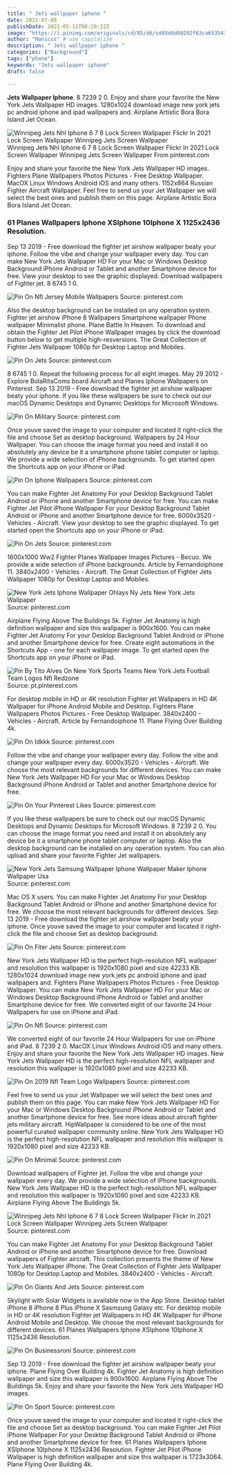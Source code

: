 ```yaml
---
title: " Jets wallpaper iphone "
date: 2021-07-08
publishDate: 2021-05-11T08:28:22Z
image: "https://i.pinimg.com/originals/cd/85/d6/cd85d6d00202f63ca65354303d385649.png"
author: "Manicus" # use capitalize
description: " Jets wallpaper iphone "
categories: ["Background"]
tags: ["phone"]
keywords: "Jets wallpaper iphone"
draft: false

---
```



**Jets Wallpaper Iphone**. 8 7239 2 0. Enjoy and share your favorite the New York Jets Wallpaper HD images. 1280x1024 download image new york jets pc android iphone and ipad wallpapers and. Airplane Artistic Bora Bora Island Jet Ocean.

![Winnipeg Jets Nhl Iphone 6 7 8 Lock Screen Wallpaper Flickr In 2021 Lock Screen Wallpaper Winnipeg Jets Screen Wallpaper](https://i.pinimg.com/474x/5e/c5/3f/5ec53f257dfe48297e62d4025357891a.jpg "Winnipeg Jets Nhl Iphone 6 7 8 Lock Screen Wallpaper Flickr In 2021 Lock Screen Wallpaper Winnipeg Jets Screen Wallpaper")
Winnipeg Jets Nhl Iphone 6 7 8 Lock Screen Wallpaper Flickr In 2021 Lock Screen Wallpaper Winnipeg Jets Screen Wallpaper From pinterest.com


Enjoy and share your favorite the New York Jets Wallpaper HD images. Fighters Plane Wallpapers Photos Pictures - Free Desktop Wallpaper. MacOX Linux Windows Android iOS and many others. 1152x864 Russian Fighter Aircraft Wallpaper. Feel free to send us your Jet Wallpaper we will select the best ones and publish them on this page. Airplane Artistic Bora Bora Island Jet Ocean.

### 61 Planes Wallpapers Iphone XSIphone 10Iphone X 1125x2436 Resolution.

Sep 13 2019 - Free download the fighter jet airshow wallpaper beaty your iphone. Follow the vibe and change your wallpaper every day. You can make New York Jets Wallpaper HD For your Mac or Windows Desktop Background iPhone Android or Tablet and another Smartphone device for free. View your desktop to see the graphic displayed. Download wallpapers of Fighter jet. 8 6745 1 0.


![Pin On Nfl Jersey Mobile Wallpapers](https://i.pinimg.com/736x/08/ec/aa/08ecaacbd65a10215e1a2360ccff4f21.jpg "Pin On Nfl Jersey Mobile Wallpapers")
Source: pinterest.com

Also the desktop background can be installed on any operation system. Fighter jet airshow iPhone 8 Wallpapers Smartphone wallpaper Phone wallpaper Minimalist phone. Plane Battle In Heaven. To download and obtain the Fighter Jet Pilot iPhone Wallpaper images by click the download button below to get multiple high-resversions. The Great Collection of Fighter Jets Wallpaper 1080p for Desktop Laptop and Mobiles.

![Pin On Jets](https://i.pinimg.com/originals/90/d9/14/90d914a2a2a9b6e373db4c6335247331.jpg "Pin On Jets")
Source: pinterest.com

8 6745 1 0. Repeat the following process for all eight images. May 29 2012 - Explore BolaRitaComs board Aircraft and Planes Iphone Wallpapers on Pinterest. Sep 13 2019 - Free download the fighter jet airshow wallpaper beaty your iphone. If you like these wallpapers be sure to check out our macOS Dynamic Desktops and Dynamic Desktops for Microsoft Windows.

![Pin On Military](https://i.pinimg.com/originals/02/d5/5a/02d55ae5c37d0aba951a587af1b9aa9b.jpg "Pin On Military")
Source: pinterest.com

Once youve saved the image to your computer and located it right-click the file and choose Set as desktop background. Wallpapers by 24 Hour Wallpaper. You can choose the image format you need and install it on absolutely any device be it a smartphone phone tablet computer or laptop. We provide a wide selection of iPhone backgrounds. To get started open the Shortcuts app on your iPhone or iPad.

![Pin On Iphone Wallpapers](https://i.pinimg.com/originals/70/ff/45/70ff4571b59ad7125f5943930921aa3b.jpg "Pin On Iphone Wallpapers")
Source: pinterest.com

You can make Fighter Jet Anatomy For your Desktop Background Tablet Android or iPhone and another Smartphone device for free. You can make Fighter Jet Pilot iPhone Wallpaper For your Desktop Background Tablet Android or iPhone and another Smartphone device for free. 6000x3520 - Vehicles - Aircraft. View your desktop to see the graphic displayed. To get started open the Shortcuts app on your iPhone or iPad.

![Pin On Jets](https://i.pinimg.com/originals/0f/70/71/0f7071963999d96bd8e6884766afeef7.jpg "Pin On Jets")
Source: pinterest.com

1600x1000 Ww2 Fighter Planes Wallpaper Images Pictures - Becuo. We provide a wide selection of iPhone backgrounds. Article by Fernandoiphone 11. 3840x2400 - Vehicles - Aircraft. The Great Collection of Fighter Jets Wallpaper 1080p for Desktop Laptop and Mobiles.

![New York Jets Iphone Wallpaper Ohlays Ny Jets New York Jets Wallpaper](https://i.pinimg.com/originals/92/ba/a8/92baa80cc1b2ce3904bbdb71fb4f54d4.jpg "New York Jets Iphone Wallpaper Ohlays Ny Jets New York Jets Wallpaper")
Source: pinterest.com

Airplane Flying Above The Buildings 5k. Fighter Jet Anatomy is high definition wallpaper and size this wallpaper is 900x1600. You can make Fighter Jet Anatomy For your Desktop Background Tablet Android or iPhone and another Smartphone device for free. Create eight automations in the Shortcuts App - one for each wallpaper image. To get started open the Shortcuts app on your iPhone or iPad.

![Pin By Tito Alves On New York Sports Teams New York Jets Football Team Logos Nfl Redzone](https://i.pinimg.com/originals/86/5b/f3/865bf30df5957e306b5deb96dc61dab4.jpg "Pin By Tito Alves On New York Sports Teams New York Jets Football Team Logos Nfl Redzone")
Source: pt.pinterest.com

For desktop mobile in HD or 4K resolution Fighter jet Wallpapers in HD 4K Wallpaper for iPhone Android Mobile and Desktop. Fighters Plane Wallpapers Photos Pictures - Free Desktop Wallpaper. 3840x2400 - Vehicles - Aircraft. Article by Fernandoiphone 11. Plane Flying Over Building 4k.

![Pin On Idkkk](https://i.pinimg.com/originals/d9/40/c9/d940c9576a5b6211b4fa246f9a3f5f26.jpg "Pin On Idkkk")
Source: pinterest.com

Follow the vibe and change your wallpaper every day. Follow the vibe and change your wallpaper every day. 6000x3520 - Vehicles - Aircraft. We choose the most relevant backgrounds for different devices. You can make New York Jets Wallpaper HD For your Mac or Windows Desktop Background iPhone Android or Tablet and another Smartphone device for free.

![Pin On Your Pinterest Likes](https://i.pinimg.com/originals/00/ab/e1/00abe189b2fceb99a6260799383503a6.jpg "Pin On Your Pinterest Likes")
Source: pinterest.com

If you like these wallpapers be sure to check out our macOS Dynamic Desktops and Dynamic Desktops for Microsoft Windows. 8 7239 2 0. You can choose the image format you need and install it on absolutely any device be it a smartphone phone tablet computer or laptop. Also the desktop background can be installed on any operation system. You can also upload and share your favorite Fighter Jet wallpapers.

![New York Jets Samsung Wallpaper Iphone Wallpaper Maker Iphone Wallpaper Usa](https://i.pinimg.com/170x/d9/18/68/d918687ce19092c290c15a81b8069baf.jpg "New York Jets Samsung Wallpaper Iphone Wallpaper Maker Iphone Wallpaper Usa")
Source: pinterest.com

Mac OS X users. You can make Fighter Jet Anatomy For your Desktop Background Tablet Android or iPhone and another Smartphone device for free. We choose the most relevant backgrounds for different devices. Sep 13 2019 - Free download the fighter jet airshow wallpaper beaty your iphone. Once youve saved the image to your computer and located it right-click the file and choose Set as desktop background.

![Pin On Fiter Jets](https://i.pinimg.com/474x/c3/10/62/c310625333f214fe23abd6d96ec32a03.jpg "Pin On Fiter Jets")
Source: pinterest.com

New York Jets Wallpaper HD is the perfect high-resolution NFL wallpaper and resolution this wallpaper is 1920x1080 pixel and size 42233 KB. 1280x1024 download image new york jets pc android iphone and ipad wallpapers and. Fighters Plane Wallpapers Photos Pictures - Free Desktop Wallpaper. You can make New York Jets Wallpaper HD For your Mac or Windows Desktop Background iPhone Android or Tablet and another Smartphone device for free. We converted eight of our favorite 24 Hour Wallpapers for use on iPhone and iPad.

![Pin On Nfl](https://i.pinimg.com/originals/ef/33/0e/ef330ee2a1f44a5d0b92a8ebb399d904.jpg "Pin On Nfl")
Source: pinterest.com

We converted eight of our favorite 24 Hour Wallpapers for use on iPhone and iPad. 8 7239 2 0. MacOX Linux Windows Android iOS and many others. Enjoy and share your favorite the New York Jets Wallpaper HD images. New York Jets Wallpaper HD is the perfect high-resolution NFL wallpaper and resolution this wallpaper is 1920x1080 pixel and size 42233 KB.

![Pin On 2019 Nfl Team Logo Wallpapers](https://i.pinimg.com/originals/78/e9/5e/78e95e011a8049504460abc65e01eb16.png "Pin On 2019 Nfl Team Logo Wallpapers")
Source: pinterest.com

Feel free to send us your Jet Wallpaper we will select the best ones and publish them on this page. You can make New York Jets Wallpaper HD For your Mac or Windows Desktop Background iPhone Android or Tablet and another Smartphone device for free. See more ideas about aircraft fighter jets military aircraft. HipWallpaper is considered to be one of the most powerful curated wallpaper community online. New York Jets Wallpaper HD is the perfect high-resolution NFL wallpaper and resolution this wallpaper is 1920x1080 pixel and size 42233 KB.

![Pin On Minimal](https://i.pinimg.com/736x/57/3b/9b/573b9b73c22586c8f4b651e38c244635.jpg "Pin On Minimal")
Source: pinterest.com

Download wallpapers of Fighter jet. Follow the vibe and change your wallpaper every day. We provide a wide selection of iPhone backgrounds. New York Jets Wallpaper HD is the perfect high-resolution NFL wallpaper and resolution this wallpaper is 1920x1080 pixel and size 42233 KB. Airplane Flying Above The Buildings 5k.

![Winnipeg Jets Nhl Iphone 6 7 8 Lock Screen Wallpaper Flickr In 2021 Lock Screen Wallpaper Winnipeg Jets Screen Wallpaper](https://i.pinimg.com/474x/5e/c5/3f/5ec53f257dfe48297e62d4025357891a.jpg "Winnipeg Jets Nhl Iphone 6 7 8 Lock Screen Wallpaper Flickr In 2021 Lock Screen Wallpaper Winnipeg Jets Screen Wallpaper")
Source: pinterest.com

You can make Fighter Jet Anatomy For your Desktop Background Tablet Android or iPhone and another Smartphone device for free. Download wallpapers of Fighter aircraft. This collection presents the theme of New York Jets Wallpaper iPhone. The Great Collection of Fighter Jets Wallpaper 1080p for Desktop Laptop and Mobiles. 3840x2400 - Vehicles - Aircraft.

![Pin On Giants And Jets](https://i.pinimg.com/originals/ca/69/ff/ca69ff6ae84f59c9f0c6c10ff9fe23a4.jpg "Pin On Giants And Jets")
Source: pinterest.com

Skylight with Solar Widgets is available now in the App Store. Desktop tablet iPhone 8 iPhone 8 Plus iPhone X Sasmsung Galaxy etc. For desktop mobile in HD or 4K resolution Fighter jet Wallpapers in HD 4K Wallpaper for iPhone Android Mobile and Desktop. We choose the most relevant backgrounds for different devices. 61 Planes Wallpapers Iphone XSIphone 10Iphone X 1125x2436 Resolution.

![Pin On Businessroni](https://i.pinimg.com/474x/33/95/d9/3395d9809e269ac3f9eddacbebbe66bc.jpg "Pin On Businessroni")
Source: pinterest.com

Sep 13 2019 - Free download the fighter jet airshow wallpaper beaty your iphone. Plane Flying Over Building 4k. Fighter Jet Anatomy is high definition wallpaper and size this wallpaper is 900x1600. Airplane Flying Above The Buildings 5k. Enjoy and share your favorite the New York Jets Wallpaper HD images.

![Pin On Sport](https://i.pinimg.com/originals/cd/85/d6/cd85d6d00202f63ca65354303d385649.png "Pin On Sport")
Source: pinterest.com

Once youve saved the image to your computer and located it right-click the file and choose Set as desktop background. You can make Fighter Jet Pilot iPhone Wallpaper For your Desktop Background Tablet Android or iPhone and another Smartphone device for free. 61 Planes Wallpapers Iphone XSIphone 10Iphone X 1125x2436 Resolution. Fighter Jet Pilot iPhone Wallpaper is high definition wallpaper and size this wallpaper is 1723x3064. Plane Flying Over Building 4k.

